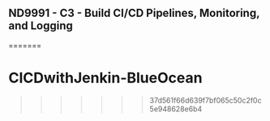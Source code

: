 
## ND9991 - C3 - Build CI/CD Pipelines, Monitoring, and Logging


=======
# CICDwithJenkin-BlueOcean
>>>>>>> 37d561f66d639f7bf065c50c2f0c5e948628e6b4
